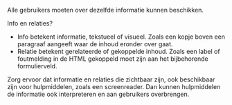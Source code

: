 <!-- @license CC0-1.0 -->

Alle gebruikers moeten over dezelfde informatie kunnen beschikken.

Info en relaties?

- Info betekent informatie, tekstueel of visueel. Zoals een kopje boven een paragraaf aangeeft waar de inhoud eronder over gaat.
- Relatie betekent gerelateerde of gekoppelde inhoud. Zoals een label of foutmelding in de HTML gekoppeld moet zijn aan het bijbehorende formulierveld.

Zorg ervoor dat informatie en relaties die zichtbaar zijn, ook beschikbaar zijn voor hulpmiddelen, zoals een screenreader. Dan kunnen hulpmiddelen de informatie ook interpreteren en aan gebruikers overbrengen.
